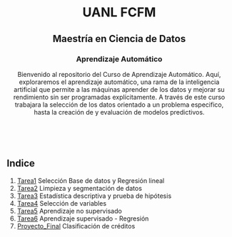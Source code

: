 <div align="center">

# UANL FCFM

## Maestría en Ciencia de Datos

### Aprendizaje Automático

Bienvenido al repositorio del Curso de Aprendizaje Automático. Aquí, exploraremos el aprendizaje automático, una rama de la inteligencia artificial que permite a las máquinas aprender de los datos y mejorar su rendimiento sin ser programadas explícitamente. A través de este curso trabajara la selección de los datos orientado a un problema especifico, hasta la creación de y evaluación de modelos predictivos.

</div>

<br>
<br>
<br>   

## Indice

1. [Tarea1](https://github.com/xDiegoCruz15/AprendizajeAutom/blob/master/Tarea1.ipynb) Selección Base de datos y Regresión lineal
2. [Tarea2](https://github.com/xDiegoCruz15/AprendizajeAutom/blob/master/Tarea2.ipynb) Limpieza y segmentación de datos
3. [Tarea3](https://github.com/xDiegoCruz15/AprendizajeAutom/blob/master/Tarea3.ipynb) Estadística descriptiva y prueba de hipótesis
4. [Tarea4](https://github.com/xDiegoCruz15/AprendizajeAutom/blob/master/tarea4.ipynb) Selección de variables
5. [Tarea5](https://github.com/xDiegoCruz15/AprendizajeAutom/tree/master/Tarea5) Aprendizaje no supervisado
6. [Tarea6](https://github.com/xDiegoCruz15/AprendizajeAutom/tree/master/Tarea6) Aprendizaje supervisado - Regresión
7. [Proyecto_Final](https://github.com/xDiegoCruz15/AprendizajeAutom/tree/master/Proyecto) Clasificación de créditos
   